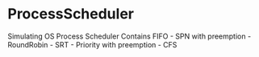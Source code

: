 ProcessScheduler
================

Simulating OS Process Scheduler
Contains FIFO - SPN with preemption - RoundRobin - SRT - Priority with preemption - CFS
